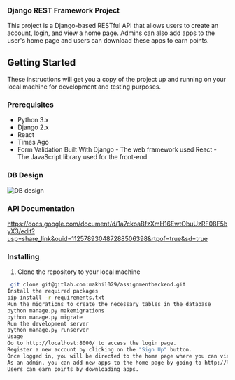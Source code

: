 ### Django REST Framework Project

This project is a Django-based RESTful API that allows users to create an account, login, and view a home page. Admins can also add apps to the user's home page and users can download these apps to earn points.

## Getting Started

These instructions will get you a copy of the project up and running on your local machine for development and testing purposes.

### Prerequisites

- Python 3.x
- Django 2.x
- React
- Times Ago
- Form Validation
Built With
Django - The web framework used
React - The JavaScript library used for the front-end

### DB Design

![DB design](https://user-images.githubusercontent.com/42874037/214238373-192e791c-e931-4cc9-89e5-b3d8092875fb.JPG)




### API Documentation
https://docs.google.com/document/d/1a7ckoaBfzXmH16EwtObuUzRF08F5byX3/edit?usp=share_link&ouid=112578930487288506398&rtpof=true&sd=true
### Installing
1. Clone the repository to your local machine
```bash
 git clone git@gitlab.com:makhil029/assignmentbackend.git
Install the required packages
pip install -r requirements.txt
Run the migrations to create the necessary tables in the database
python manage.py makemigrations
python manage.py migrate
Run the development server
python manage.py runserver
Usage
Go to http://localhost:8000/ to access the login page.
Register a new account by clicking on the "Sign Up" button.
Once logged in, you will be directed to the home page where you can view the apps available for download.
As an admin, you can add new apps to the home page by going to http://localhost:8000/admin/ and logging in with your admin credentials.
Users can earn points by downloading apps.





